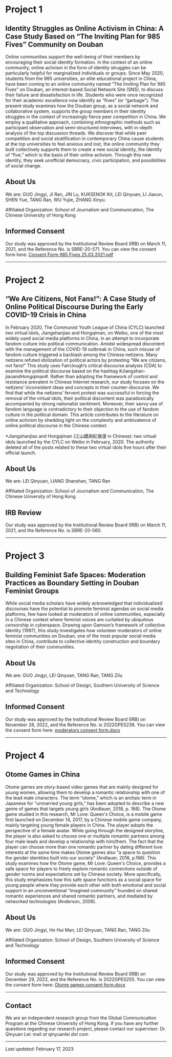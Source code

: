 # Project 1

## Identity Struggles as Online Activism in China: A Case Study Based on “The Inviting Plan for 985 Fives” Community on Douban

Online communities support the well-being of their members by encouraging their social identity formation. In the context of an online community, online activism in the form of identity struggles can be particularly helpful for marginalized individuals or groups. Since May 2020, students from the 985 universities, an elite educational project in China, have been coming to an online community named “The Inviting Plan for 985 Fives” on Douban, an interest-based Social Network Site (SNS), to discuss their failure and dissatisfaction in life. Students who were once recognized for their academic excellence now identify as “fives” (or “garbage”). The present study examines how the Douban group, as a social network and collaborative system, supports the group members in their identity struggles in the context of increasingly fierce peer competition in China. We employ a qualitative approach, combining ethnographic methods such as participant observation and semi-structured interviews, with in-depth analysis of the top discussion threads. We discover that while peer competition and social stratification in contemporary China cause students at the top universities to feel anxious and lost, the online community they built collectively supports them to create a new social identity, the identity of “five,” which is the basis of their online activism. Through this new identity, they seek unofficial democracy, civic participation, and possibilities of social change.

## About Us

We are: GUO Jingyi, JI Ran, JIN Lu, KUKSENOK Kit, LEI Qinyuan, LI Jiaxun, SHEN Yue, TANG Ran, WU Yujie, ZHANG Xinyu.

Affiliated Organization:  School of Journalism and Communication, The Chinese University of Hong Kong

## Informed Consent

Our study was approved by the Institutional Review Board (IRB) on March 11, 2021, and the Reference No. is SBRE-20-571. You can view the consent form here: [Consent Form 985 Fives 25.03.2021.pdf](https://github.com/dccc-rg/dccc-rg.github.io/files/6210114/Consent.Form.985.Fives.25.03.2021.pdf)

---

# Project 2

## “We Are Citizens, Not Fans!”: A Case Study of Online Political Discourse During the Early COVID-19 Crisis in China

In February 2020, The Communist Youth League of China (CYLC) launched two virtual idols, Jiangshanjiao and Hongqiman, on Weibo, one of the most widely used social media platforms in China, in an attempt to incorporate fandom culture into political communication. Amidst widespread discontent with the management of the COVID-19 outbreak in China, such misuse of fandom culture triggered a backlash among the Chinese netizens. Many netizens refuted idolization of political actors by protesting “We are citizens, not fans!” This study uses Fairclough’s critical discourse analysis (CDA) to examine the political discourse based on the hashtag #Jiangshan- jiaoandHongqiman#. Rather than adopting the framework of control and resistance prevalent in Chinese Internet research, our study focuses on the netizens’ inconsistent ideas and concepts in their counter-discourse. We find that while the netizens’ fervent protest was successful in forcing the removal of the virtual idols, their political discontent was paradoxically accompanied by strong nationalist sentiment. Moreover, their savvy use of fandom language is contradictory to their objection to the use of fandom culture in the political domain. This article contributes to the literature on online activism by shedding light on the complexity and ambivalence of online political discourse in the Chinese context.

*Jiangshanjiao and Hongqiman (江山嬌與紅旗漫 in Chinese): two virtual idols launched by the CYLC on Weibo in February, 2020. The authority deleted all of the posts related to these two virtual idols five hours after their official launch.

## About Us

We are: LEI Qinyuan, LIANG Shanshan, TANG Ran

Affiliated Organization:  School of Journalism and Communication, The Chinese University of Hong Kong

## IRB Review

Our study was approved by the Institutional Review Board (IRB) on March 11, 2021, and the Reference No. is SBRE-20-560. 

---

# Project 3

## Building Feminist Safe Spaces: Moderation Practices as Boundary Setting in Douban Feminist Groups

While social media scholars have widely acknowledged that individualized discourses have the potential to promote feminist agendas on social media platforms, few have looked at moderators of online communities, especially in a Chinese context where feminist voices are curtailed by ubiquitous censorship in cyberspace. Drawing upon Gamson’s framework of collective identity (1997), this study investigates how volunteer moderators of online feminist communities on Douban, one of the most popular social media sites in China, contribute to collective identity construction and boundary negotiation of their communities.

## About Us

We are: GUO Jingyi, LEI Qinyuan, TANG Ran, TANG Zilu

Affiliated Organization:  School of Design, Southern University of Science and Technology

## Informed Consent

Our study was approved by the Institutional Review Board (IRB) on November 28, 2022, and the Reference No. is 2022GPES236. You can view the consent form here: [moderators consent form.docx](https://github.com/dccc-rg/dccc-rg.github.io/blob/125f73df263271d8c6a42af4bd25a8dbf11ee955/moderators%20consent%20form.docx)

---

# Project 4

## Otome Games in China

Otome games are story-based video games that are mainly designed for young women, allowing them to develop a romantic relationship with one of the lead male characters. The term “otome,” which is an archaic term in Japanese for “unmarried young girls,” has been adopted to describe a new genre of games that targets young girls (Andlauer, 2018, p. 166). The Otome game studied in this research, Mr Love: Queen's Choice, is a mobile game first launched on December 14, 2017, by a Chinese mobile game company, mainly targeting young female players in China. The player adopts the perspective of a female avatar. While going through the designed storyline, the player is also asked to choose one or multiple romantic partners among four male leads and develop a relationship with him/them. The fact that the player can choose more than one romantic partner by dating different love interests at the same time makes Otome games also “a space to question the gender identities built into our society” (Andlauer, 2018, p.166). This study examines how the Otome game, Mr Love: Queen's Choice, provides a safe space for players to freely explore romantic connections outside of gender norms and expectations set by Chinese society. More specifically, this study emphasizes how this safe space functions as a social space for young people where they provide each other with both emotional and social support in an unconventional “imagined community” founded on shared romantic experiences and shared romantic partners, and mediated by networked technologies (Anderson, 2006). 

## About Us

We are: GUO Jingyi, Ho Hui Man, LEI Qinyuan, TANG Ran, TANG Zilu

Affiliated Organization:  School of Design, Southern University of Science and Technology

## Informed Consent

Our study was approved by the Institutional Review Board (IRB) on December 29, 2022, and the Reference No. is 2022GPES255. You can view the consent form here: [Otome games consent form.docx](https://github.com/dccc-rg/dccc-rg.github.io/files/6210114/Consent.Form.985.Fives.25.03.2021.pdf)

---

## Contact

We are an independent research group from the Global Communication Program at the Chinese University of Hong Kong. If you have any further questions regarding our research project, please contact our supervisor: Dr. Qinyuan Lei: mail _at_ qinyuanlei _dot_ com 

---

_Last updated_: February 17, 2023
